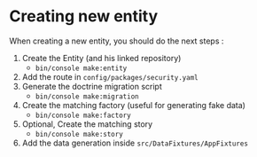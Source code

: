 # Creating new entity
When creating a new entity, you should do the next steps :

1. Create the Entity (and his linked repository)
   - `bin/console make:entity`
2. Add the route in `config/packages/security.yaml`
3. Generate the doctrine migration script
   - `bin/console make:migration` 
4. Create the matching factory (useful for generating fake data)
   - `bin/console make:factory`
5. Optional, Create the matching story
    - `bin/console make:story`
6. Add the data generation inside `src/DataFixtures/AppFixtures`
